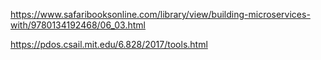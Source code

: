 https://www.safaribooksonline.com/library/view/building-microservices-with/9780134192468/06_03.html

https://pdos.csail.mit.edu/6.828/2017/tools.html
